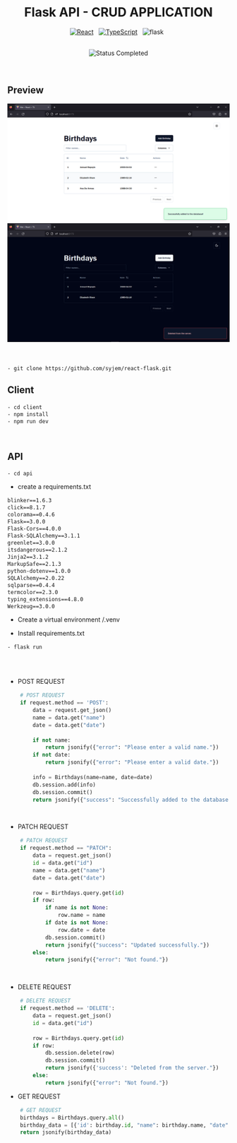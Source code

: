 <div align="center">

# Flask API - CRUD APPLICATION

</div>

<div align="center">

[![React](https://img.shields.io/badge/React-20232A?style=for-the-badge&logo=react&logoColor=61DAFB)](https://react.dev/) &nbsp;
[![TypeScript](https://img.shields.io/badge/TypeScript-007ACC?style=for-the-badge&logo=typescript&logoColor=white)](https://www.typescriptlang.org/) &nbsp;
<img src="https://img.shields.io/badge/Flask-000000?style=for-the-badge&logo=flask&logoColor=white" alt="flask" />
&nbsp;

<br>

<img src="https://img.shields.io/badge/Status-Completed-00CE80?style=for-the-badge" alt="Status Completed" />

</div>

<br>
<br>

## **Preview**

<div align='center'>
    <img src="./client/public/post.png" alt="Project Preview">
</div>

<div align='center'>
    <img src="./client/public/delete-dark.png" alt="Project Preview">
</div>

<br>
<br>

```
- git clone https://github.com/syjem/react-flask.git
```

## Client

```
- cd client
- npm install
- npm run dev
```

<br>

## API

```
- cd api
```

- create a requirements.txt

```
blinker==1.6.3
click==8.1.7
colorama==0.4.6
Flask==3.0.0
Flask-Cors==4.0.0
Flask-SQLAlchemy==3.1.1
greenlet==3.0.0
itsdangerous==2.1.2
Jinja2==3.1.2
MarkupSafe==2.1.3
python-dotenv==1.0.0
SQLAlchemy==2.0.22
sqlparse==0.4.4
termcolor==2.3.0
typing_extensions==4.8.0
Werkzeug==3.0.0
```

- Create a virtual environment /.venv

- Install requirements.txt

```
- flask run
```

<br>
<br>

- POST REQUEST

```py
    # POST REQUEST
    if request.method == 'POST':
        data = request.get_json()
        name = data.get("name")
        date = data.get("date")

        if not name:
            return jsonify({"error": "Please enter a valid name."})
        if not date:
            return jsonify({"error": "Please enter a valid date."})

        info = Birthdays(name=name, date=date)
        db.session.add(info)
        db.session.commit()
        return jsonify({"success": "Successfully added to the database!"})
```

<br>

- PATCH REQUEST

```py
    # PATCH REQUEST
    if request.method == "PATCH":
        data = request.get_json()
        id = data.get("id")
        name = data.get("name")
        date = data.get("date")

        row = Birthdays.query.get(id)
        if row:
            if name is not None:
                row.name = name
            if date is not None:
                row.date = date
            db.session.commit()
            return jsonify({"success": "Updated successfully."})
        else:
            return jsonify({"error": "Not found."})
```

<br>

- DELETE REQUEST

```py
    # DELETE REQUEST
    if request.method == 'DELETE':
        data = request.get_json()
        id = data.get("id")

        row = Birthdays.query.get(id)
        if row:
            db.session.delete(row)
            db.session.commit()
            return jsonify({'success': "Deleted from the server."})
        else:
            return jsonify({"error": "Not found."})
```

- GET REQUEST

```py
    # GET REQUEST
    birthdays = Birthdays.query.all()
    birthday_data = [{'id': birthday.id, "name": birthday.name, "date": birthday.date} for birthday in birthdays]
    return jsonify(birthday_data)
```

<br>
